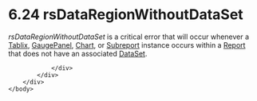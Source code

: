 <html dir="LTR" xmlns:mshelp="http://msdn.microsoft.com/mshelp" xmlns:ddue="http://ddue.schemas.microsoft.com/authoring/2003/5" xmlns:xlink="http://www.w3.org/1999/xlink" xmlns:tool="http://www.microsoft.com/tooltip">
    <head>
        <meta http-equiv="Content-Type" content="text/html; CHARSET=utf-8"></meta>
        <meta name="save" content="history"></meta>
        <title>6.24 rsDataRegionWithoutDataSet</title>
        <xml>
            <mshelp:toctitle title="6.24 rsDataRegionWithoutDataSet"></mshelp:toctitle>
            <mshelp:rltitle title="[MS-RDL]: rsDataRegionWithoutDataSet"></mshelp:rltitle>
            <mshelp:keyword index="A" term="d05615a3-c6d3-4407-8e20-466bfaa72f10"></mshelp:keyword>
            <mshelp:attr name="DCSext.ContentType" value="open specification"></mshelp:attr>
            <mshelp:attr name="AssetID" value="d05615a3-c6d3-4407-8e20-466bfaa72f10"></mshelp:attr>
            <mshelp:attr name="TopicType" value="kbRef"></mshelp:attr>
            <mshelp:attr name="DCSext.Title" value="[MS-RDL]: rsDataRegionWithoutDataSet" />
        </xml>
    </head>
    <body>
        <div id="header">
            <h1 class="heading">6.24 rsDataRegionWithoutDataSet</h1>
        </div>
        <div id="mainSection">
            <div id="mainBody">
                <div id="allHistory" class="saveHistory"></div>
                <div id="sectionSection0" class="section" name="collapseableSection">
                    

<p><i>rsDataRegionWithoutDataSet</i> is a critical error that
will occur whenever a <a href="e42fb86e-799a-4202-8845-ac38831efccb.htm">Tablix</a>,
<a href="f01744d3-79fa-4f30-94bf-a1ffa6bde2ac.htm">GaugePanel</a>, <a href="b0ab5524-7eb2-47a7-a4d3-230f5c8c5526.htm">Chart</a>, or <a href="04d4d6d6-e103-48fc-b4f7-bf5b4a7e56e5.htm">Subreport</a> instance occurs
within a <a href="6bbaafec-020b-406c-b4e7-5e4318b616cb.htm">Report</a> that
does not have an associated <a href="a14782b0-2e2f-4305-83a3-3de3fd750b6a.htm">DataSet</a>.</p>


                </div>
            </div>
        </div>
    </body>
</html>